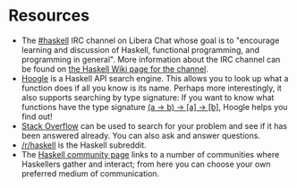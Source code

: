 # Resources

* The [#haskell](https://web.libera.chat/?channel=#haskell) IRC channel on Libera Chat whose goal is to "encourage learning and discussion of Haskell, functional programming, and programming in general". More information about the IRC channel can be found on [the Haskell Wiki page for the channel](https://wiki.haskell.org/IRC_channel).
* [Hoogle](https://www.haskell.org/hoogle/) is a Haskell API search engine. This allows you to look up what a function does if all you know is its name. Perhaps more interestingly, it also supports searching by type signature: If you want to know what functions have the type signature [(a -> b) -> [a] -> [b]](https://www.haskell.org/hoogle/?hoogle=%28a+-%3E+b%29+-%3E+[a]+-%3E+[b]), Hoogle helps you find out!
* [Stack Overflow](https://stackoverflow.com/questions/tagged/haskell) can be used to search for your problem and see if it has been answered already. You can also ask and answer questions.
* [/r/haskell](https://www.reddit.com/r/haskell) is the Haskell subreddit.
* The [Haskell community page](https://www.haskell.org/community/) links to a number of communities where Haskellers gather and interact; from here you can choose your own preferred medium of communication.
